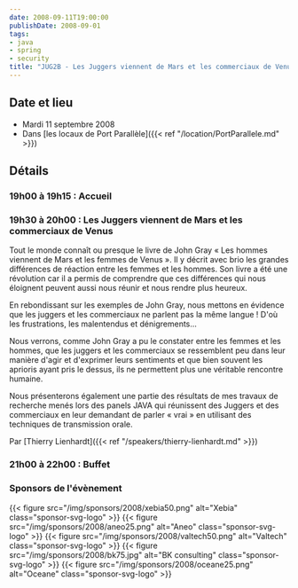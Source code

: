 ```yaml
---
date: 2008-09-11T19:00:00
publishDate: 2008-09-01
tags:
- java
- spring
- security
title: "JUG2B - Les Juggers viennent de Mars et les commerciaux de Venus"
---
```


## Date et lieu

* Mardi 11 septembre 2008
* Dans [les locaux de Port Parallèle]({{< ref "/location/PortParallele.md" >}})
<!-- Photos - 26 participants -->

## Détails

### 19h00 à 19h15 : Accueil

### 19h30 à 20h00 : Les Juggers viennent de Mars et les commerciaux de Venus

Tout le monde connaît ou presque le livre de John Gray « Les hommes viennent de Mars et les femmes de Venus ». Il y décrit avec brio les grandes différences de réaction entre les femmes et les hommes. Son livre a été une révolution car il a permis de comprendre que ces différences qui nous éloignent peuvent aussi nous réunir et nous rendre plus heureux.

En rebondissant sur les exemples de John Gray, nous mettons en évidence que les juggers et les commerciaux ne parlent pas la même langue ! D'où les frustrations, les malentendus et dénigrements...

Nous verrons, comme John Gray a pu le constater entre les femmes et les hommes, que les juggers et les commerciaux se ressemblent peu dans leur manière d'agir et d'exprimer leurs sentiments et que bien souvent les aprioris ayant pris le dessus, ils ne permettent plus une véritable rencontre humaine.

Nous présenterons également une partie des résultats de mes travaux de recherche menés lors des panels JAVA qui réunissent des Juggers et des commerciaux en leur demandant de parler « vrai » en utilisant des techniques de transmission orale.

Par [Thierry Lienhardt]({{< ref "/speakers/thierry-lienhardt.md" >}})

### 21h00 à 22h00 : Buffet 

### Sponsors de l'évènement

{{< figure src="/img/sponsors/2008/xebia50.png" alt="Xebia" class="sponsor-svg-logo" >}}
{{< figure src="/img/sponsors/2008/aneo25.png" alt="Aneo" class="sponsor-svg-logo" >}}
{{< figure src="/img/sponsors/2008/valtech50.png" alt="Valtech" class="sponsor-svg-logo" >}}
{{< figure src="/img/sponsors/2008/bk75.jpg" alt="BK consulting" class="sponsor-svg-logo" >}}
{{< figure src="/img/sponsors/2008/oceane25.png" alt="Oceane" class="sponsor-svg-logo" >}}
